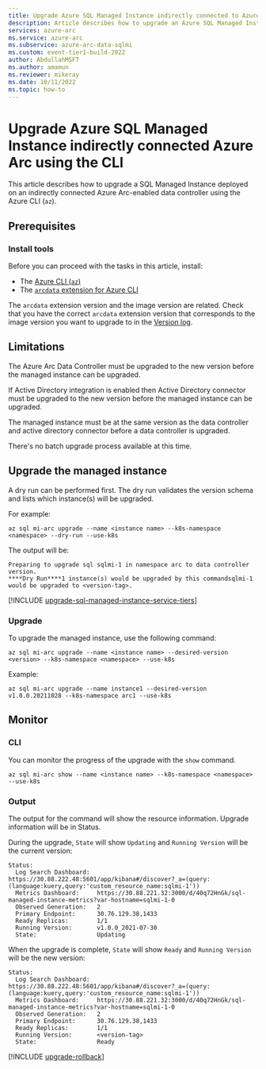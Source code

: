 ```yaml
---
title: Upgrade Azure SQL Managed Instance indirectly connected to Azure Arc using the CLI
description: Article describes how to upgrade an Azure SQL Managed Instance indirectly connected to Azure Arc-enabled using the CLI
services: azure-arc
ms.service: azure-arc
ms.subservice: azure-arc-data-sqlmi
ms.custom: event-tier1-build-2022
author: AbdullahMSFT
ms.author: amamun
ms.reviewer: mikeray
ms.date: 10/11/2022
ms.topic: how-to
---
```


# Upgrade Azure SQL Managed Instance indirectly connected Azure Arc using the CLI

This article describes how to upgrade a SQL Managed Instance deployed on an indirectly connected Azure Arc-enabled data controller using the Azure CLI (`az`).

## Prerequisites

### Install tools

Before you can proceed with the tasks in this article, install:

- The [Azure CLI (`az`)](/cli/azure/install-azure-cli)
- The [`arcdata` extension for Azure CLI](install-arcdata-extension.md)

The `arcdata` extension version and the image version are related. Check that you have the correct `arcdata` extension version that corresponds to the image version you want to upgrade to in the [Version log](version-log.md).

## Limitations

The Azure Arc Data Controller must be upgraded to the new version before the managed instance can be upgraded.

If Active Directory integration is enabled then Active Directory connector must be upgraded to the new version before the managed instance can be upgraded.

The managed instance must be at the same version as the data controller and active directory connector before a data controller is upgraded.

There's no batch upgrade process available at this time.

## Upgrade the managed instance

A dry run can be performed first. The dry run validates the version schema and lists which instance(s) will be upgraded.

For example:

```azurecli
az sql mi-arc upgrade --name <instance name> --k8s-namespace <namespace> --dry-run --use-k8s
```

The output will be:

```output
Preparing to upgrade sql sqlmi-1 in namespace arc to data controller version.
****Dry Run****1 instance(s) would be upgraded by this commandsqlmi-1 would be upgraded to <version-tag>.
```

[!INCLUDE [upgrade-sql-managed-instance-service-tiers](includes/upgrade-sql-managed-instance-service-tiers.md)]


### Upgrade

To upgrade the managed instance, use the following command:

```azurecli
az sql mi-arc upgrade --name <instance name> --desired-version <version> --k8s-namespace <namespace> --use-k8s
```

Example:

```azurecli
az sql mi-arc upgrade --name instance1 --desired-version v1.0.0.20211028 --k8s-namespace arc1 --use-k8s
```

## Monitor

### CLI

You can monitor the progress of the upgrade with the `show` command.

```cli
az sql mi-arc show --name <instance name> --k8s-namespace <namespace> --use-k8s
```

### Output

The output for the command will show the resource information. Upgrade information will be in Status.

During the upgrade, ```State``` will show ```Updating``` and ```Running Version``` will be the current version:

```output
Status:
  Log Search Dashboard:  https://30.88.222.48:5601/app/kibana#/discover?_a=(query:(language:kuery,query:'custom_resource_name:sqlmi-1'))
  Metrics Dashboard:     https://30.88.221.32:3000/d/40q72HnGk/sql-managed-instance-metrics?var-hostname=sqlmi-1-0
  Observed Generation:   2
  Primary Endpoint:      30.76.129.38,1433
  Ready Replicas:        1/1
  Running Version:       v1.0.0_2021-07-30
  State:                 Updating
```

When the upgrade is complete, ```State``` will show ```Ready``` and ```Running Version``` will be the new version:

```output
Status:
  Log Search Dashboard:  https://30.88.222.48:5601/app/kibana#/discover?_a=(query:(language:kuery,query:'custom_resource_name:sqlmi-1'))
  Metrics Dashboard:     https://30.88.221.32:3000/d/40q72HnGk/sql-managed-instance-metrics?var-hostname=sqlmi-1-0
  Observed Generation:   2
  Primary Endpoint:      30.76.129.38,1433
  Ready Replicas:        1/1
  Running Version:       <version-tag>
  State:                 Ready
```

[!INCLUDE [upgrade-rollback](includes/upgrade-rollback.md)]
